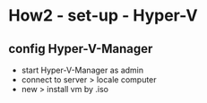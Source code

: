 # How2 - set-up - Hyper-V

## config Hyper-V-Manager
- start Hyper-V-Manager as admin
- connect to server > locale computer
- new > install vm by .iso